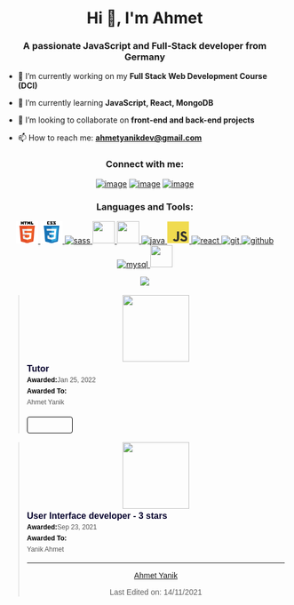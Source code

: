 <h1 align="center">Hi 👋, I'm Ahmet</h1>

<h3 align="center">A passionate JavaScript and Full-Stack developer from Germany</h3>

- 🔭 I’m currently working on my **Full Stack Web Development Course (DCI)**

- 🌱 I’m currently learning **JavaScript, React, MongoDB**

- 👯 I’m looking to collaborate on **front-end and back-end projects**

- 📫 How to reach me: **ahmetyanikdev@gmail.com**

<h3 align="center">Connect with me:</h3>
<div align="center">

[![image](https://img.shields.io/badge/LinkedIn-0077B5?style=for-the-badge&logo=linkedin&logoColor=white)](https://www.linkedin.com/in/ahmet-yan%C4%B1k-b57ab2205/)
[![image](https://img.shields.io/badge/Instagram-E4405F?style=for-the-badge&logo=instagram&logoColor=white)](https://www.instagram.com/ahmett_ynk/)
[![image](https://img.shields.io/badge/Gmail-D14836?style=for-the-badge&logo=gmail&logoColor=white)](mailto:ahmetyank4242@gmail.com)
  
</div>

<h3 align="center">Languages and Tools:</h3>

<p align="center"> 
  <a href="https://www.w3.org/html/" target="_blank"> 
    <img src="https://raw.githubusercontent.com/devicons/devicon/master/icons/html5/html5-original-wordmark.svg" alt="html5" width="40" height="40"/> 
  </a>
  
  <a href="https://www.w3schools.com/css/" target="_blank"> 
    <img src="https://raw.githubusercontent.com/devicons/devicon/master/icons/css3/css3-original-wordmark.svg" alt="css3" width="40" height="40"/> 
  </a>
  
  <a href="https://www.w3schools.com/sass/default.php" target="_blank"> 
    <img src="https://cdn.jsdelivr.net/gh/devicons/devicon/icons/sass/sass-original.svg"alt="sass" width="40" height="40"/>
  </a>
  
  <a href="https://www.w3schools.com/bootstrap/" target="_blank"> 
    <img src="https://cdn.jsdelivr.net/gh/devicons/devicon/icons/bootstrap/bootstrap-plain-wordmark.svg" width="40" height="40"/>
  </a>
  
  <a href="https://tailwindcss.com/" target="_blank"> 
   <img src="https://cdn.jsdelivr.net/gh/devicons/devicon/icons/tailwindcss/tailwindcss-plain.svg" width="40" height="40"  />
  </a>
  
  <a href="https://www.w3schools.com/java/default.asp" target="_blank"> 
   <img src="https://cdn.jsdelivr.net/gh/devicons/devicon/icons/java/java-original-wordmark.svg" alt="java" width="40" height="40"/>
  </a>
      
  <a href="https://developer.mozilla.org/en-US/docs/Web/JavaScript" target="_blank"> 
    <img src="https://raw.githubusercontent.com/devicons/devicon/master/icons/javascript/javascript-original.svg" alt="javascript" width="40" height="40"/> 
  </a> 
  
  <a href="https://www.w3schools.com/react/default.asp" target="_blank"> 
    <img src="https://cdn.jsdelivr.net/gh/devicons/devicon/icons/react/react-original-wordmark.svg" alt="react" width="40" height="40"/>
  </a>

  <a href="https://git-scm.com/" target="_blank"> 
    <img src="https://www.vectorlogo.zone/logos/git-scm/git-scm-icon.svg" alt="git" width="40" height="40"/> 
  </a>
  
  <a href="https://www.w3schools.com/git/git_remote_getstarted.asp?remote=github" target="_blank"> 
    <img src="https://cdn.jsdelivr.net/gh/devicons/devicon/icons/github/github-original-wordmark.svg" alt="github" width="40" height="40" /> 
  </a>
  
  <a href="https://www.w3schools.com/sql/default.asp" target="_blank"> 
    <img src="https://cdn.jsdelivr.net/gh/devicons/devicon/icons/mysql/mysql-original-wordmark.svg" alt="mysql" width="40" height="40" />
  </a>
  
  <a href="https://docs.atlas.mongodb.com/?_ga=2.23117372.725085483.1645131298-1282144834.1643304452&_gac=1.250201588.1645131298.CjwKCAiAgbiQBhAHEiwAuQ6BkuY2dIvynTFDaXRpfPC2-I-qywz6Wov8th6ooIuO8pc3q29OK03vJBoCpIwQAvD_BwE" target="_blank"> 
   <img src="https://cdn.jsdelivr.net/gh/devicons/devicon/icons/mongodb/mongodb-original-wordmark.svg" width="40" height="40"  />
  </a>  

</p>


<p align= "center">
  <img height= "150" src="https://github-readme-stats.vercel.app/api/top-langs/?username=ahmetyanik&theme=react&layout=compact" />
</p>

<blockquote align="center" class="badgr-badge" style="font-family: Helvetica, Roboto, &quot;Segoe UI&quot;, Calibri, sans-serif;"><a href="https://api.eu.badgr.io/public/assertions/KHedtrdET-m8wN_k7YB5OQ?identity__email=ahmetyank4242%40gmail.com"><img width="120px" height="120px" src="https://api.eu.badgr.io/public/assertions/KHedtrdET-m8wN_k7YB5OQ/image"></a><p class="badgr-badge-name" style="hyphens: auto; overflow-wrap: break-word; word-wrap: break-word;margin: 0; font-size: 16px; font-weight: 600; font-style: normal; font-stretch: normal; line-height: 1.25; letter-spacing: normal; text-align: left; color: #05012c;">Tutor</p><p class="badgr-badge-date" style="margin: 0; font-size: 12px; font-style: normal; font-stretch: normal; line-height: 1.67; letter-spacing: normal; text-align: left; color: #555555;"><strong style="font-size: 12px; font-weight: bold; font-style: normal; font-stretch: normal; line-height: 1.67; letter-spacing: normal; text-align: left; color: #000;">Awarded:</strong>Jan 25, 2022</p><p class="badgr-badge-recipient" style="margin: 0; font-size: 12px; font-style: normal; font-stretch: normal; line-height: 1.67; letter-spacing: normal; text-align: left; color: #555555;"><strong style="font-size: 12px; font-weight: bold; font-style: normal; font-stretch: normal; line-height: 1.67; letter-spacing: normal; text-align: left; color: #000;">Awarded To:</strong><span style="display: block;"> Ahmet Yanik</span></p><p style="margin: 16px 0; padding: 0;"><a class="badgr-badge-verify" target="_blank" href="https://badgecheck.io?url=https%3A%2F%2Fapi.eu.badgr.io%2Fpublic%2Fassertions%2FKHedtrdET-m8wN_k7YB5OQ%3Fidentity__email%3Dahmetyank4242%2540gmail.com&amp;identity__email=ahmetyank4242%40gmail.com" style="box-sizing: content-box; display: flex; align-items: center; justify-content: center; margin: 0; font-size:14px; font-weight: bold; width: 48px; height: 16px; border-radius: 4px; border: solid 1px black; text-decoration: none; padding: 6px 16px; margin: 16px 0; color: black;"></a></p></blockquote>



  
  <blockquote align="center" class="badgr-badge" style="font-family: Helvetica, Roboto, &quot;Segoe UI&quot;, Calibri, sans-serif;"><a href="https://api.eu.badgr.io/public/assertions/It60KQ2TRFOwDctbcxfkVg?identity__email=ahmetyank4242%40gmail.com"><img width="120px" height="120px" src="https://api.eu.badgr.io/public/assertions/It60KQ2TRFOwDctbcxfkVg/image"></a><p class="badgr-badge-name" style="hyphens: auto; overflow-wrap: break-word; word-wrap: break-word;margin: 0; font-size: 16px; font-weight: 600; font-style: normal; font-stretch: normal; line-height: 1.25; letter-spacing: normal; text-align: left; color: #05012c;">User Interface developer - 3 stars</p><p class="badgr-badge-date" style="margin: 0; font-size: 12px; font-style: normal; font-stretch: normal; line-height: 1.67; letter-spacing: normal; text-align: left; color: #555555;"><strong style="font-size: 12px; font-weight: bold; font-style: normal; font-stretch: normal; line-height: 1.67; letter-spacing: normal; text-align: left; color: #000;">Awarded:</strong>Sep 23, 2021</p><p class="badgr-badge-recipient" style="margin: 0; font-size: 12px; font-style: normal; font-stretch: normal; line-height: 1.67; letter-spacing: normal; text-align: left; color: #555555;"><strong style="font-size: 12px; font-weight: bold; font-style: normal; font-stretch: normal; line-height: 1.67; letter-spacing: normal; text-align: left; color: #000;">Awarded To:</strong><span style="display: flex;"> Yanik Ahmet</span>  

  
  

------

[Ahmet Yanik](https://github.com/ahmetyanik)

Last Edited on: 14/11/2021
